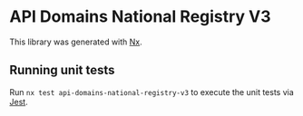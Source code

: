 <!-- gitbook-ignore -->

# API Domains National Registry V3

This library was generated with [Nx](https://nx.dev).

## Running unit tests

Run `nx test api-domains-national-registry-v3` to execute the unit tests via [Jest](https://jestjs.io).
